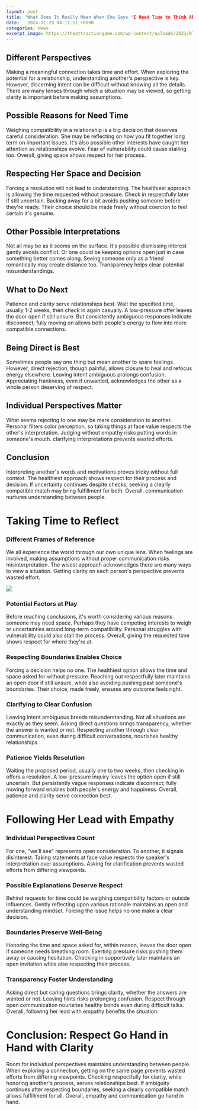 ```yaml
---
layout: post
title: "What Does It Really Mean When She Says "I Need Time to Think About It"?"
date:   2024-01-29 04:11:11 +0000
categories: News
excerpt_image: https://theattractiongame.com/wp-content/uploads/2021/07/she-says-she-needs-time-how-long-should-I-wait.png
---
```

## Different Perspectives
Making a meaningful connection takes time and effort. When exploring the potential for a relationship, understanding another's perspective is key. However, discerning intent can be difficult without knowing all the details. There are many lenses through which a situation may be viewed, so getting clarity is important before making assumptions.

## Possible Reasons for Need Time
Weighing compatibility in a relationship is a big decision that deserves careful consideration. She may be reflecting on how you fit together long term on important issues. It's also possible other interests have caught her attention as relationships evolve. Fear of vulnerability could cause stalling too. Overall, giving space shows respect for her process.  

## Respecting Her Space and Decision
Forcing a resolution will not lead to understanding. The healthiest approach is allowing the time requested without pressure. Check in respectfully later if still uncertain. Backing away for a bit avoids pushing someone before they're ready. Their choice should be made freely without coercion to feel certain it's genuine.

## Other Possible Interpretations
Not all may be as it seems on the surface. It's possible dismissing interest gently avoids conflict. Or one could be keeping options open just in case something better comes along. Seeing someone only as a friend romantically may create distance too. Transparency helps clear potential misunderstandings.  

## What to Do Next
Patience and clarity serve relationships best. Wait the specified time, usually 1-2 weeks, then check in again casually. A low-pressure offer leaves the door open if still unsure. But consistently ambiguous responses indicate disconnect; fully moving on allows both people's energy to flow into more compatible connections. 

## Being Direct is Best 
Sometimes people say one thing but mean another to spare feelings. However, direct rejection, though painful, allows closure to heal and refocus energy elsewhere. Leaving intent ambiguous prolongs confusion. Appreciating frankness, even if unwanted, acknowledges the other as a whole person deserving of respect.

## Individual Perspectives Matter
What seems rejecting to one may be mere consideration to another. Personal filters color perception, so taking things at face value respects the other's interpretation. Judging without empathy risks putting words in someone's mouth. clarifying interpretations prevents wasted efforts.

## Conclusion
Interpreting another's words and motivations proves tricky without full context. The healthiest approach shows respect for their process and decision. If uncertainty continues despite checks, seeking a clearly compatible match may bring fulfillment for both. Overall, communication nurtures understanding between people.

# Taking Time to Reflect

### Different Frames of Reference 

We all experience the world through our own unique lens. When feelings are involved, making assumptions without proper communication risks misinterpretation. The wisest approach acknowledges there are many ways to view a situation. Getting clarity on each person's perspective prevents wasted effort.


![](https://theattractiongame.com/wp-content/uploads/2021/07/she-says-she-needs-time-how-long-should-I-wait.png)
### Potential Factors at Play

Before reaching conclusions, it's worth considering various reasons someone may need space. Perhaps they have competing interests to weigh or uncertainties around long-term compatibility. Personal struggles with vulnerability could also stall the process. Overall, giving the requested time shows respect for where they're at.

### Respecting Boundaries Enables Choice

Forcing a decision helps no one. The healthiest option allows the time and space asked for without pressure. Reaching out respectfully later maintains an open door if still unsure, while also avoiding pushing past someone's boundaries. Their choice, made freely, ensures any outcome feels right. 

### Clarifying to Clear Confusion 

Leaving intent ambiguous breeds misunderstanding. Not all situations are exactly as they seem. Asking direct questions brings transparency, whether the answer is wanted or not. Respecting another through clear communication, even during difficult conversations, nourishes healthy relationships.

### Patience Yields Resolution

Waiting the proposed period, usually one to two weeks, then checking in offers a resolution. A low-pressure inquiry leaves the option open if still uncertain. But persistently vague responses indicate disconnect; fully moving forward enables both people's energy and happiness. Overall, patience and clarity serve connection best.

# Following Her Lead with Empathy

### Individual Perspectives Count

For one, "we'll see" represents open consideration. To another, it signals disinterest. Taking statements at face value respects the speaker's interpretation over assumptions. Asking for clarification prevents wasted efforts from differing viewpoints. 

### Possible Explanations Deserve Respect 

Behind requests for time could be weighing compatibility factors or outside influences. Gently reflecting upon various rationale maintains an open and understanding mindset. Forcing the issue helps no one make a clear decision. 

### Boundaries Preserve Well-Being

Honoring the time and space asked for, within reason, leaves the door open if someone needs breathing room. Exerting pressure risks pushing them away or causing hesitation. Checking in supportively later maintains an open invitation while also respecting their process.

### Transparency Foster Understanding

Asking direct but caring questions brings clarity, whether the answers are wanted or not. Leaving hints risks prolonging confusion. Respect through open communication nourishes healthy bonds even during difficult talks. Overall, following her lead with empathy benefits the situation.

# Conclusion: Respect Go Hand in Hand with Clarity 

Room for individual perspectives maintains understanding between people. When exploring a connection, getting on the same page prevents wasted efforts from differing viewpoints. Checking respectfully for clarity, while honoring another's process, serves relationships best. If ambiguity continues after respecting boundaries, seeking a clearly compatible match allows fulfillment for all. Overall, empathy and communication go hand in hand.
